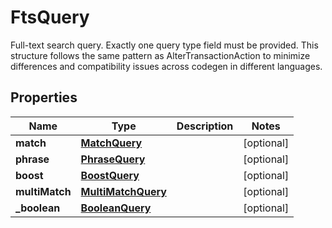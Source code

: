 

# FtsQuery

Full-text search query. Exactly one query type field must be provided. This structure follows the same pattern as AlterTransactionAction to minimize differences and compatibility issues across codegen in different languages. 

## Properties

| Name | Type | Description | Notes |
|------------ | ------------- | ------------- | -------------|
|**match** | [**MatchQuery**](MatchQuery.md) |  |  [optional] |
|**phrase** | [**PhraseQuery**](PhraseQuery.md) |  |  [optional] |
|**boost** | [**BoostQuery**](BoostQuery.md) |  |  [optional] |
|**multiMatch** | [**MultiMatchQuery**](MultiMatchQuery.md) |  |  [optional] |
|**_boolean** | [**BooleanQuery**](BooleanQuery.md) |  |  [optional] |



